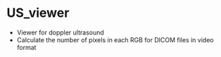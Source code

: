 # US_viewer
  - Viewer for doppler ultrasound 
  - Calculate the number of pixels in each RGB for DICOM files in video format
